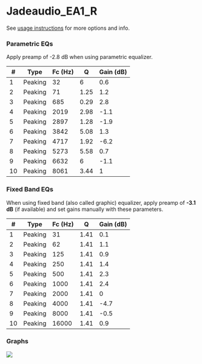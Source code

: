 # Jadeaudio_EA1_R
See [usage instructions](https://github.com/jaakkopasanen/AutoEq#usage) for more options and info.

### Parametric EQs
Apply preamp of -2.8 dB when using parametric equalizer.

|   # | Type    |   Fc (Hz) |    Q |   Gain (dB) |
|-----|---------|-----------|------|-------------|
|   1 | Peaking |        32 | 6    |         0.6 |
|   2 | Peaking |        71 | 1.25 |         1.2 |
|   3 | Peaking |       685 | 0.29 |         2.8 |
|   4 | Peaking |      2019 | 2.98 |        -1.1 |
|   5 | Peaking |      2897 | 1.28 |        -1.9 |
|   6 | Peaking |      3842 | 5.08 |         1.3 |
|   7 | Peaking |      4717 | 1.92 |        -6.2 |
|   8 | Peaking |      5273 | 5.58 |         0.7 |
|   9 | Peaking |      6632 | 6    |        -1.1 |
|  10 | Peaking |      8061 | 3.44 |         1   |

### Fixed Band EQs
When using fixed band (also called graphic) equalizer, apply preamp of **-3.1 dB** (if available) and set gains manually with these parameters.

|   # | Type    |   Fc (Hz) |    Q |   Gain (dB) |
|-----|---------|-----------|------|-------------|
|   1 | Peaking |        31 | 1.41 |         0.1 |
|   2 | Peaking |        62 | 1.41 |         1.1 |
|   3 | Peaking |       125 | 1.41 |         0.9 |
|   4 | Peaking |       250 | 1.41 |         1.4 |
|   5 | Peaking |       500 | 1.41 |         2.3 |
|   6 | Peaking |      1000 | 1.41 |         2.4 |
|   7 | Peaking |      2000 | 1.41 |         0   |
|   8 | Peaking |      4000 | 1.41 |        -4.7 |
|   9 | Peaking |      8000 | 1.41 |        -0.5 |
|  10 | Peaking |     16000 | 1.41 |         0.9 |

### Graphs
![](./Jadeaudio_EA1_R.png)
